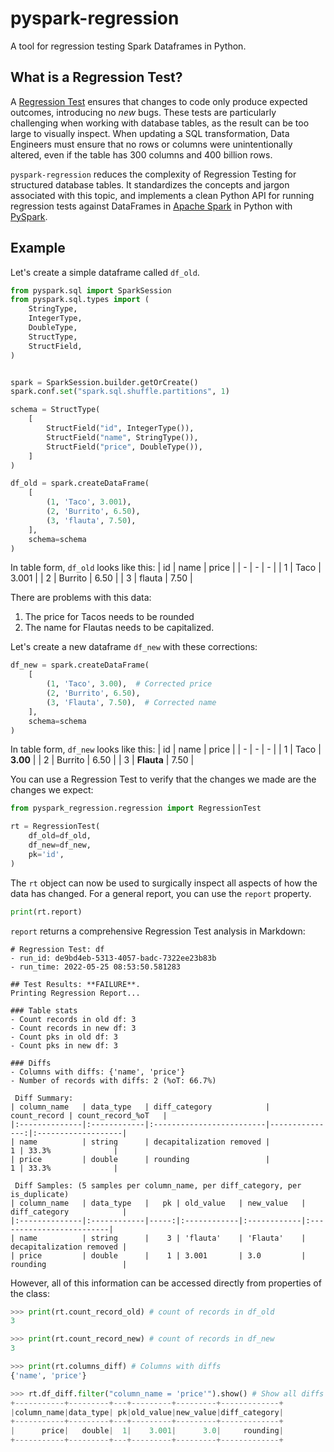 # pyspark-regression
A tool for regression testing Spark Dataframes in Python.

## What is a Regression Test?
A [Regression Test](https://en.wikipedia.org/wiki/Regression_testing) ensures that changes to code only produce expected outcomes, introducing no _new_ bugs. These tests are particularly challenging when working with database tables, as the result can be too large to visually inspect. When updating a SQL transformation, Data Engineers must ensure that no rows or columns were unintentionally altered, even if the table has 300 columns and 400 billion rows.

`pyspark-regression` reduces the complexity of Regression Testing for structured database tables. It standardizes the concepts and jargon associated with this topic, and implements a clean Python API for running regression tests against DataFrames in [Apache Spark](https://spark.apache.org/) in Python with [PySpark](https://spark.apache.org/docs/latest/api/python/index.html).

## Example
Let's create a simple dataframe called `df_old`.
```python
from pyspark.sql import SparkSession
from pyspark.sql.types import (
    StringType,
    IntegerType,
    DoubleType,
    StructType,
    StructField,
)


spark = SparkSession.builder.getOrCreate()
spark.conf.set("spark.sql.shuffle.partitions", 1)

schema = StructType(
    [
        StructField("id", IntegerType()),
        StructField("name", StringType()),
        StructField("price", DoubleType()),
    ]
)

df_old = spark.createDataFrame(
    [
        (1, 'Taco', 3.001),
        (2, 'Burrito', 6.50),
        (3, 'flauta', 7.50),
    ],
    schema=schema
)
```

In table form, `df_old` looks like this:
| id | name | price |
| - | - | - |
| 1 | Taco | 3.001 |
| 2 | Burrito | 6.50 |
| 3 | flauta | 7.50 |

There are problems with this data:
1. The price for Tacos needs to be rounded
1. The name for Flautas needs to be capitalized.

Let's create a new dataframe `df_new` with these corrections:
```python
df_new = spark.createDataFrame(
    [
        (1, 'Taco', 3.00),  # Corrected price
        (2, 'Burrito', 6.50),
        (3, 'Flauta', 7.50),  # Corrected name
    ],
    schema=schema
)
```

In table form, `df_new` looks like this:
| id | name | price |
| - | - | - |
| 1 | Taco | **3.00** |
| 2 | Burrito | 6.50 |
| 3 | **Flauta** | 7.50 |

You can use a Regression Test to verify that the changes we made are the changes we expect:
```python
from pyspark_regression.regression import RegressionTest

rt = RegressionTest(
    df_old=df_old,
    df_new=df_new,
    pk='id',
)
```
The `rt` object can now be used to surgically inspect all aspects of how the data has changed. For a general report, you can use the `report` property.

```python
print(rt.report)
```

`report` returns a comprehensive Regression Test analysis in Markdown:
```
# Regression Test: df
- run_id: de9bd4eb-5313-4057-badc-7322ee23b83b
- run_time: 2022-05-25 08:53:50.581283

## Test Results: **FAILURE**.
Printing Regression Report...

### Table stats
- Count records in old df: 3
- Count records in new df: 3
- Count pks in old df: 3
- Count pks in new df: 3

### Diffs
- Columns with diffs: {'name', 'price'}
- Number of records with diffs: 2 (%oT: 66.7%)

 Diff Summary:
| column_name   | data_type   | diff_category            |   count_record | count_record_%oT   |
|:--------------|:------------|:-------------------------|---------------:|:-------------------|
| name          | string      | decapitalization removed |              1 | 33.3%              |
| price         | double      | rounding                 |              1 | 33.3%              |

 Diff Samples: (5 samples per column_name, per diff_category, per is_duplicate)
| column_name   | data_type   |   pk | old_value   | new_value   | diff_category            |
|:--------------|:------------|-----:|:------------|:------------|:-------------------------|
| name          | string      |    3 | 'flauta'    | 'Flauta'    | decapitalization removed |
| price         | double      |    1 | 3.001       | 3.0         | rounding                 |
```

However, all of this information can be accessed directly from properties of the class:
```python
>>> print(rt.count_record_old) # count of records in df_old
3

>>> print(rt.count_record_new) # count of records in df_new
3

>>> print(rt.columns_diff) # Columns with diffs
{'name', 'price'}

>>> rt.df_diff.filter("column_name = 'price'").show() # Show all diffs for 'price' column
+-----------+---------+---+---------+---------+-------------+
|column_name|data_type| pk|old_value|new_value|diff_category|
+-----------+---------+---+---------+---------+-------------+
|      price|   double|  1|    3.001|      3.0|     rounding|
+-----------+---------+---+---------+---------+-------------+
```
